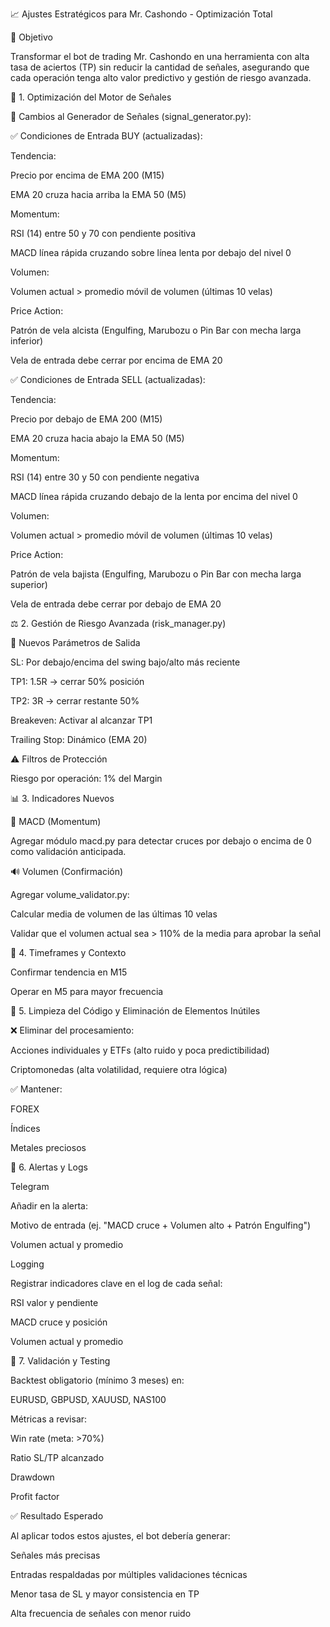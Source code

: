 📈 Ajustes Estratégicos para Mr. Cashondo - Optimización Total

🎯 Objetivo

Transformar el bot de trading Mr. Cashondo en una herramienta con alta tasa de aciertos (TP) sin reducir la cantidad de señales, asegurando que cada operación tenga alto valor predictivo y gestión de riesgo avanzada.

🧠 1. Optimización del Motor de Señales

🔄 Cambios al Generador de Señales (signal_generator.py):

✅ Condiciones de Entrada BUY (actualizadas):

Tendencia:

Precio por encima de EMA 200 (M15)

EMA 20 cruza hacia arriba la EMA 50 (M5)

Momentum:

RSI (14) entre 50 y 70 con pendiente positiva

MACD línea rápida cruzando sobre línea lenta por debajo del nivel 0

Volumen:

Volumen actual > promedio móvil de volumen (últimas 10 velas)

Price Action:

Patrón de vela alcista (Engulfing, Marubozu o Pin Bar con mecha larga inferior)

Vela de entrada debe cerrar por encima de EMA 20

✅ Condiciones de Entrada SELL (actualizadas):

Tendencia:

Precio por debajo de EMA 200 (M15)

EMA 20 cruza hacia abajo la EMA 50 (M5)

Momentum:

RSI (14) entre 30 y 50 con pendiente negativa

MACD línea rápida cruzando debajo de la lenta por encima del nivel 0

Volumen:

Volumen actual > promedio móvil de volumen (últimas 10 velas)

Price Action:

Patrón de vela bajista (Engulfing, Marubozu o Pin Bar con mecha larga superior)

Vela de entrada debe cerrar por debajo de EMA 20

⚖️ 2. Gestión de Riesgo Avanzada (risk_manager.py)

🎯 Nuevos Parámetros de Salida

SL: Por debajo/encima del swing bajo/alto más reciente

TP1: 1.5R → cerrar 50% posición

TP2: 3R → cerrar restante 50%

Breakeven: Activar al alcanzar TP1

Trailing Stop: Dinámico (EMA 20)

⚠️ Filtros de Protección

Riesgo por operación: 1% del Margin

📊 3. Indicadores Nuevos

🧮 MACD (Momentum)

Agregar módulo macd.py para detectar cruces por debajo o encima de 0 como validación anticipada.

🔊 Volumen (Confirmación)

Agregar volume_validator.py:

Calcular media de volumen de las últimas 10 velas

Validar que el volumen actual sea > 110% de la media para aprobar la señal

📅 4. Timeframes y Contexto

Confirmar tendencia en M15

Operar en M5 para mayor frecuencia



🔧 5. Limpieza del Código y Eliminación de Elementos Inútiles

❌ Eliminar del procesamiento:

Acciones individuales y ETFs (alto ruido y poca predictibilidad)

Criptomonedas (alta volatilidad, requiere otra lógica)

✅ Mantener:

FOREX

Índices

Metales preciosos

📢 6. Alertas y Logs

Telegram

Añadir en la alerta:

Motivo de entrada (ej. "MACD cruce + Volumen alto + Patrón Engulfing")

Volumen actual y promedio

Logging

Registrar indicadores clave en el log de cada señal:

RSI valor y pendiente

MACD cruce y posición

Volumen actual y promedio

🧪 7. Validación y Testing

Backtest obligatorio (mínimo 3 meses) en:

EURUSD, GBPUSD, XAUUSD, NAS100

Métricas a revisar:

Win rate (meta: >70%)

Ratio SL/TP alcanzado

Drawdown

Profit factor

✅ Resultado Esperado

Al aplicar todos estos ajustes, el bot debería generar:

Señales más precisas

Entradas respaldadas por múltiples validaciones técnicas

Menor tasa de SL y mayor consistencia en TP

Alta frecuencia de señales con menor ruido